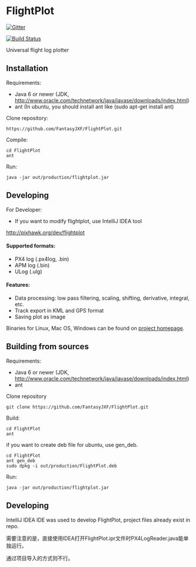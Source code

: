 FlightPlot
==========

[![Gitter](https://badges.gitter.im/Join%20Chat.svg)](https://gitter.im/DrTon/FlightPlot?utm_source=badge&utm_medium=badge&utm_campaign=pr-badge&utm_content=badge)

[![Build Status](http://jenkins.antener.name/buildStatus/icon?job=FlightPlot)](http://jenkins.antener.name/job/FlightPlot/)

Universal flight log plotter

Installation
------------
Requirements:
 -  Java 6 or newer (JDK, http://www.oracle.com/technetwork/java/javase/downloads/index.html)
 -  ant (In ubuntu, you should install ant like (sudo apt-get install ant)


Clone repository:
```
https://github.com/FantasyJXF/FlightPlot.git
```

Compile:
```
cd FlightPlot
ant
```

Run:
```
java -jar out/production/flightplot.jar
```

Developing
----------

For Developer:
 - If you want to modify flightplot, use IntelliJ IDEA tool

http://pixhawk.org/dev/flightplot

#### Supported formats:
 - PX4 log (.px4log, .bin)
 - APM log (.bin)
 - ULog (.ulg)
 
#### Features:
 - Data processing: low pass filtering, scaling, shifting, derivative, integral, etc.
 - Track export in KML and GPS format
 - Saving plot as image

Binaries for Linux, Mac OS, Windows can be found on [project homepage](https://pixhawk.org/dev/flightplot#download).

Building from sources
----------------------
Requirements:
 -  Java 6 or newer (JDK, http://www.oracle.com/technetwork/java/javase/downloads/index.html)
 -  ant

Clone repository
```
git clone https://github.com/FantasyJXF/FlightPlot.git
```

Build:
```
cd FlightPlot
ant 
```

if you want to create deb file for ubuntu, use gen_deb.
```
cd FlightPlot
ant gen_deb
sudo dpkg -i out/production/FlightPlot.deb
```

Run:
```
java -jar out/production/flightplot.jar
```

Developing
----------

IntelliJ IDEA IDE was used to develop FlightPlot, project files already exist in repo.

需要注意的是，直接使用IDEA打开FlightPlot.ipr文件时PX4LogReader.java能单独运行。

通过项目导入的方式则不行。
